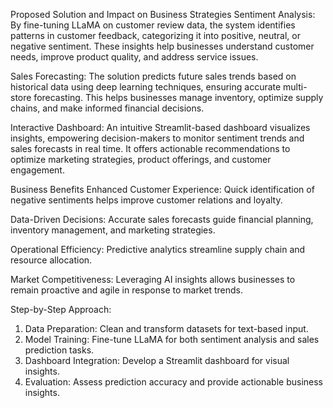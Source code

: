 Proposed Solution and Impact on Business Strategies
Sentiment Analysis:
By fine-tuning LLaMA on customer review data, the system identifies patterns in customer feedback, categorizing it into positive, neutral, or negative sentiment. These insights help businesses understand customer needs, improve product quality, and address service issues.

Sales Forecasting:
The solution predicts future sales trends based on historical data using deep learning techniques, ensuring accurate multi-store forecasting. This helps businesses manage inventory, optimize supply chains, and make informed financial decisions.

Interactive Dashboard:
An intuitive Streamlit-based dashboard visualizes insights, empowering decision-makers to monitor sentiment trends and sales forecasts in real time. It offers actionable recommendations to optimize marketing strategies, product offerings, and customer engagement.

Business Benefits
Enhanced Customer Experience: Quick identification of negative sentiments helps improve customer relations and loyalty.

Data-Driven Decisions: Accurate sales forecasts guide financial planning, inventory management, and marketing strategies.

Operational Efficiency: Predictive analytics streamline supply chain and resource allocation.

Market Competitiveness: Leveraging AI insights allows businesses to remain proactive and agile in response to market trends.

Step-by-Step Approach:
1. Data Preparation: Clean and transform datasets for text-based input.  
2. Model Training: Fine-tune LLaMA for both sentiment analysis and sales prediction tasks.  
3. Dashboard Integration: Develop a Streamlit dashboard for visual insights.  
4. Evaluation: Assess prediction accuracy and provide actionable business insights.
